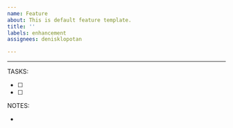 ```yaml
---
name: Feature
about: This is default feature template.
title: ''
labels: enhancement
assignees: denisklopotan

---
```


---

TASKS:

- [ ]
- [ ]
 
NOTES:

-
